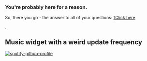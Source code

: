 ### You're probably here for a reason.
So, there you go - the answer to all of your questions:  [1Click here](http://www.staggeringbeauty.com)

.


## Music widget with a weird update frequency
[![spotify-github-profile](https://spotify-github-profile.vercel.app/api/view?uid=svky9iz42tgmy2asgqflgdqf7&cover_image=true&theme=default&show_offline=false&background_color=121212&interchange=true&bar_color=53b14f&bar_color_cover=false)](https://spotify-github-profile.vercel.app/api/view?uid=svky9iz42tgmy2asgqflgdqf7&redirect=true)
